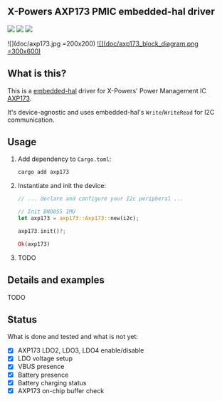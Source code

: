 ## X-Powers AXP173 PMIC embedded-hal driver

[![](https://img.shields.io/travis/eupn/axp173.svg?style=flat)](https://travis-ci.org/eupn/axp173)
[![](https://img.shields.io/crates/v/axp173.svg?style=flat)](https://crates.io/crates/axp173)
[![](https://img.shields.io/crates/d/axp173.svg?maxAge=3600)](https://crates.io/crates/axp173)

![](doc/axp173.jpg =200x200)
[![](doc/axp173_block_diagram.png =300x600)](doc/axp173_block_diagram.png)

## What is this?

This is a [embedded-hal](https://github.com/rust-embedded/embedded-hal) driver 
for X-Powers' Power Management IC [AXP173](http://www.x-powers.com/en.php/Info/product_detail/article_id/27).

It's device-agnostic and uses embedded-hal's `Write`/`WriteRead` for I2C communication.

## Usage

1. Add dependency to `Cargo.toml`:

    ```bash
    cargo add axp173
    ```
    
2. Instantiate and init the device:

    ```rust
    // ... declare and configure your I2c peripheral ...
    
    // Init BNO055 IMU
    let axp173 = axp173::Axp173::new(i2c);
    
    axp173.init()?;
    
    Ok(axp173)
    ```

3. TODO

## Details and examples

TODO

## Status

What is done and tested and what is not yet:

- [x] AXP173 LDO2, LDO3, LDO4 enable/disable
- [x] LDO voltage setup
- [x] VBUS presence
- [x] Battery presence
- [x] Battery charging status
- [x] AXP173 on-chip buffer check
